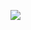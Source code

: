 ![](https://media.githubusercontent.com/media/dyzz/dyzz.github.io/master/images/ToggleButtonDisabled.png)